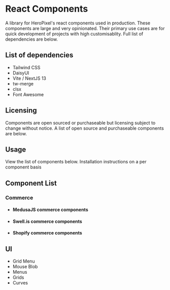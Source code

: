 #  React Components

A library for HeroPixel's react components used in production.
These components are large and very opinionated. Their primary use cases are for quick development of projects with high customisablity. Full list of dependencies are below.

##  List of dependencies
-  Tailwind CSS
-  DaisyUI
-  Vite / NextJS 13
-  tw-merge
-  clsx
-  Font Awesome

##  Licensing
Components are open sourced or purchaseable but licensing subject to change without notice. A list of open source and purchaseable components are below.

##  Usage
View the list of components below. 
Installation instructions on a per component basis


##  Component List

###  Commerce

-  ####  MedusaJS commerce components

-  ####  Swell.is commerce components

-  #### Shopify commerce components

##  UI
-  Grid Menu
-  Mouse Blob
-  Menus
-  Grids
-  Curves

